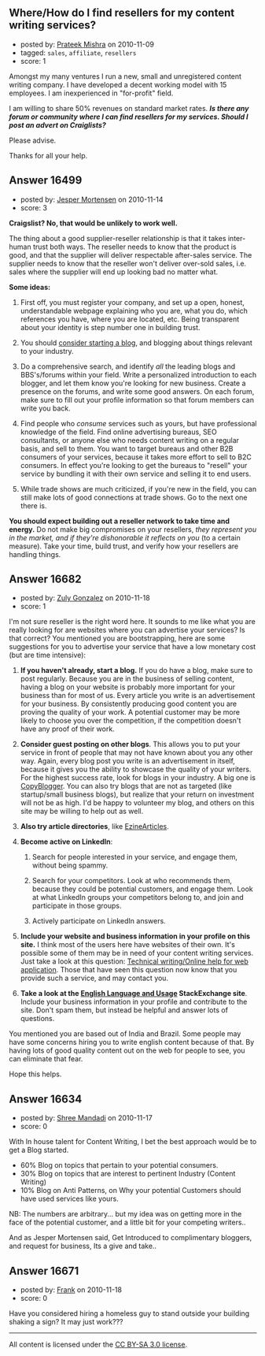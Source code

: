 ## Where/How do I find resellers for my content writing services?

- posted by: [Prateek Mishra](https://stackexchange.com/users/-1/5208-prateek-mishra) on 2010-11-09
- tagged: `sales`, `affiliate`, `resellers`
- score: 1

Amongst my many ventures I run a new, small and unregistered content writing company. I have developed a decent working model with 15 employees. I am inexperienced in "for-profit" field.

I am willing to share 50% revenues on standard market rates. ***Is there any forum or community where I can find resellers for my services. Should I post an advert on Craiglists?***

Please advise. 

Thanks for all your help.




## Answer 16499

- posted by: [Jesper Mortensen](https://stackexchange.com/users/-1/1261-jesper-mortensen) on 2010-11-14
- score: 3

<p><strong>Craigslist? No, that would be unlikely to work well.</strong></p>

<p>The thing about a good supplier-reseller relationship is that it takes inter-human trust both ways. The reseller needs to know that the product is good, and that the supplier will deliver respectable after-sales service. The supplier needs to know that the reseller won't deliver over-sold sales, i.e. sales where the supplier will end up looking bad no matter what.</p>

<p><strong>Some ideas:</strong></p>

<ol>
<li><p>First off, you must register your company, and set up a open, honest, understandable webpage explaining who you are, what you do, which references you have, where you are located, etc. Being transparent about your identity is step number one in building trust.</p></li>
<li><p>You should <a href="http://rads.stackoverflow.com/amzn/click/0470499311" rel="nofollow">consider starting a blog</a>, and blogging about things relevant to your industry.</p></li>
<li><p>Do a comprehensive search, and identify <em>all</em> the leading blogs and BBS's/forums within your field. Write a personalized introduction to each blogger, and let them know you're looking for new business. Create a presence on the forums, and write some good answers. On each forum, make sure to fill out your profile information so that forum members can write you back.</p></li>
<li><p>Find people who <em>consume</em> services such as yours, but have professional knowledge of the field. Find online advertising bureaus, SEO consultants, or anyone else who needs content writing on a regular basis, and sell to them. You want to target bureaus and other B2B consumers of your services, because it takes more effort to sell to B2C consumers. In effect you're looking to get the bureaus to "resell" your service by bundling it with their own service and selling it to end users.</p></li>
<li><p>While trade shows are much criticized, if you're new in the field, you can still make lots of good connections at trade shows. Go to the next one there is.</p></li>
</ol>

<p><strong>You should expect building out a reseller network to take time and energy.</strong> Do not make big compromises on your resellers, <em>they represent you in the market, and if they're dishonorable it reflects on you</em> (to a certain measure). Take your time, build trust, and verify how your resellers are handling things.</p>



## Answer 16682

- posted by: [Zuly Gonzalez](https://stackexchange.com/users/-1/2692-zuly-gonzalez) on 2010-11-18
- score: 1

<p>I'm not sure reseller is the right word here. It sounds to me like what you are really looking for are websites where you can advertise your services? Is that correct? You mentioned you are bootstrapping, here are some suggestions for you to advertise your service that have a low monetary cost (but are time intensive):</p>

<ol>
<li><p><strong>If you haven't already, start a blog.</strong> If you do have a blog, make sure to post regularly. Because you are in the business of selling content, having a blog on your website is probably more important for your business than for most of us. Every article you write is an advertisement for your business. By consistently producing good content you are proving the quality of your work. A potential customer may be more likely to choose you over the competition, if the competition doesn't have any proof of their work.</p></li>
<li><p><strong>Consider guest posting on other blogs</strong>. This allows you to put your service in front of people that may not have known about you any other way. Again, every blog post you write is an advertisement in itself, because it gives you the ability to showcase the quality of your writers. For the highest success rate, look for blogs in your industry. A big one is <a href="http://www.copyblogger.com/" rel="nofollow">CopyBlogger</a>. You can also try blogs that are not as targeted (like startup/small business blogs), but realize that your return on investment will not be as high. I'd be happy to volunteer my blog, and others on this site may be willing to help out as well. </p></li>
<li><p><strong>Also try article directories</strong>, like <a href="http://ezinearticles.com/" rel="nofollow">EzineArticles</a>.</p></li>
<li><p><strong>Become active on LinkedIn</strong>:</p>

<ol>
<li><p>Search for people interested in your service, and engage them, without being spammy.</p></li>
<li><p>Search for your competitors. Look at who recommends them, because they could be potential customers, and engage them. Look at what LinkedIn groups your competitors belong to, and join and participate in those groups.</p></li>
<li><p>Actively participate on LinkedIn answers.</p></li>
</ol></li>
<li><p><strong>Include your website and business information in your profile on this site.</strong> I think most of the users here have websites of their own. It's possible some of them may be in need of your content writing services. Just take a look at this question: <a href="http://answers.onstartups.com/questions/3417/technical-writing-online-help-for-web-application">Technical writing/Online help for web application</a>. Those that have seen this question now know that you provide such a service, and may contact you. </p></li>
<li><p><strong>Take a look at the <a href="http://english.stackexchange.com/">English Language and Usage</a> StackExchange site</strong>. Include your business information in your profile and contribute to the site. Don't spam them, but instead be helpful and answer lots of questions.</p></li>
</ol>

<p>You mentioned you are based out of India and Brazil. Some people may have some concerns hiring you to write english content because of that. By having lots of good quality content out on the web for people to see, you can eliminate that fear.</p>

<p>Hope this helps.</p>



## Answer 16634

- posted by: [Shree Mandadi](https://stackexchange.com/users/-1/1664-shree-mandadi) on 2010-11-17
- score: 0

With In house talent for Content Writing, I bet the best approach would be to get a Blog started.

 - 60% Blog on topics that pertain to your potential consumers.
 - 30% Blog on topics that are interest to pertinent Industry (Content Writing)
 - 10% Blog on Anti Patterns, on Why your potential Customers should have used services like yours.

NB: The numbers are arbitrary... but my idea was on getting more in the face of the potential customer, and a little bit for your competing writers..

And as Jesper Mortensen said, Get Introduced to complimentary bloggers, and request for business, Its a give and take..


## Answer 16671

- posted by: [Frank](https://stackexchange.com/users/-1/4858-frank) on 2010-11-18
- score: 0

Have you considered hiring a homeless guy to stand outside your building shaking a sign?  It may just work???



---

All content is licensed under the [CC BY-SA 3.0 license](https://creativecommons.org/licenses/by-sa/3.0/).
